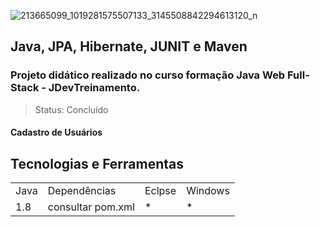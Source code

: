 ![213665099_1019281575507133_3145508842294613120_n](https://user-images.githubusercontent.com/37045332/125006840-69ed9b00-e035-11eb-88e7-64a6acb5758d.jpg)

## Java, JPA, Hibernate, JUNIT e Maven
### Projeto didático realizado no curso formação Java Web Full-Stack - JDevTreinamento. 
> Status: Concluído

#### Cadastro de Usuários

## Tecnologias e Ferramentas
<table>
  <tr> 
    <td>Java</td>
    <td>Dependências</td>
    <td>Eclpse</td>
    <td>Windows</td>
  </tr>
  <tr> 
    <td>1.8</td>
    <td>consultar pom.xml</td>
    <td>*</td>
    <td>*</td>
  </tr>
</table>
